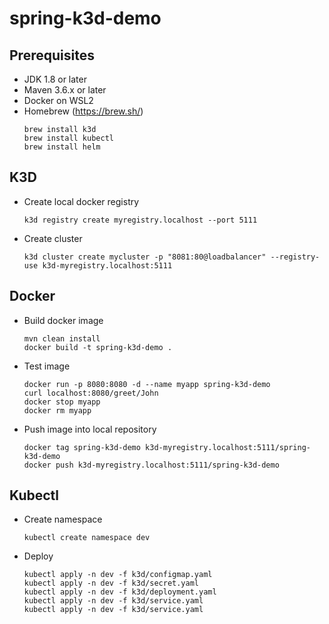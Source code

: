 # spring-k3d-demo

## Prerequisites
- JDK 1.8 or later
- Maven 3.6.x or later
- Docker on WSL2
- Homebrew (https://brew.sh/)
  ```console
  brew install k3d 
  brew install kubectl
  brew install helm
  
## K3D
- Create local docker registry
  ```console
  k3d registry create myregistry.localhost --port 5111
- Create cluster
  ```console
  k3d cluster create mycluster -p "8081:80@loadbalancer" --registry-use k3d-myregistry.localhost:5111
  
## Docker
- Build docker image
  ```console
  mvn clean install
  docker build -t spring-k3d-demo .
- Test image
  ```console
  docker run -p 8080:8080 -d --name myapp spring-k3d-demo
  curl localhost:8080/greet/John
  docker stop myapp
  docker rm myapp
- Push image into local repository
  ```console
  docker tag spring-k3d-demo k3d-myregistry.localhost:5111/spring-k3d-demo
  docker push k3d-myregistry.localhost:5111/spring-k3d-demo
  
## Kubectl
- Create namespace
  ```console
  kubectl create namespace dev
- Deploy
  ```console
  kubectl apply -n dev -f k3d/configmap.yaml
  kubectl apply -n dev -f k3d/secret.yaml
  kubectl apply -n dev -f k3d/deployment.yaml
  kubectl apply -n dev -f k3d/service.yaml
  kubectl apply -n dev -f k3d/service.yaml
